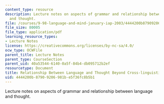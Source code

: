 ```yaml
---
content_type: resource
description: Lecture notes on aspects of grammar and relationship between language
  and thought.
file: /courses/9-98-language-and-mind-january-iap-2003/4444200b87909206981be5f36fc8b5b1_lecture_note_4.pdf
file_size: 80005
file_type: application/pdf
learning_resource_types:
- Lecture Notes
license: https://creativecommons.org/licenses/by-nc-sa/4.0/
ocw_type: OCWFile
parent_title: Lecture Notes
parent_type: CourseSection
parent_uid: 40a53544-6140-0a5f-84b4-db095712b2ef
resourcetype: Document
title: Relationship Between Language and Thought Beyond Cross-linguistic Differences
uid: 4444200b-8790-9206-981b-e5f36fc8b5b1
---
```

Lecture notes on aspects of grammar and relationship between language and thought.